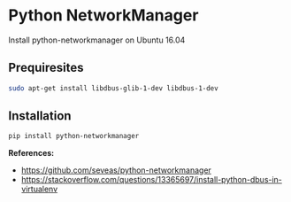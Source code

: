 # Python NetworkManager

Install python-networkmanager on Ubuntu 16.04

## Prequiresites

```sh
sudo apt-get install libdbus-glib-1-dev libdbus-1-dev
```

## Installation

```sh
pip install python-networkmanager
```

**References:**

* https://github.com/seveas/python-networkmanager
* https://stackoverflow.com/questions/13365697/install-python-dbus-in-virtualenv
